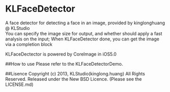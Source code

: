 KLFaceDetector
==============

A face detector for detecting a face in an image, provided by kinglonghuang @ KLStudio <br>
You can specify the image size for output, and whether should apply a fast analysis on the input;
When KLFaceDetector done, you can get the image via a completion block

KLFaceDectector is powered by CoreImage in iOS5.0

##How to use
Please refer to the KLFaceDetectorDemo.

##Lisence
Copyright (c) 2013, KLStudio(kinglong.huang) All Rights Reserved.
Released under the New BSD Licence. (Please see the LICENSE.md)
